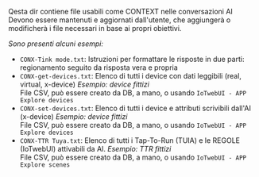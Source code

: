 Qesta dir contiene file usabili come CONTEXT nelle conversazioni AI<br>
Devono essere mantenuti e aggiornati dall'utente, che aggiungerà o modificherà i file necessari in base ai propri obiettivi.

_Sono presenti alcuni esempi:_

- `CONX-Tink mode.txt`: Istruzioni per formattare le risposte in due parti: regionamento seguito da risposta vera e propria
- `CONX-get-devices.txt`: Elenco di tutti i device con dati leggibili (real, virtual, x-device) _Esempio: device fittizi_<br>
    File CSV, può essere creato da DB, a mano, o usando `IoTwebUI - APP Explore devices`
- `CONX-set-devices.txt`: Elenco di tutti i device e attributi scrivibili dall'AI (x-device) _Esempio: device fittizi_<br>
    File CSV, può essere creato da DB, a mano, o usando `IoTwebUI - APP Explore devices`
- `CONX-TTR Tuya.txt`: Elenco di tutti i Tap-To-Run (TUIA) e le REGOLE (IoTwebUI) attivabili da AI. _Esempio: TTR fittizi_ <br> 
    File CSV, può essere creato da DB, a mano, o usando `IoTwebUI - APP Explore scenes`
